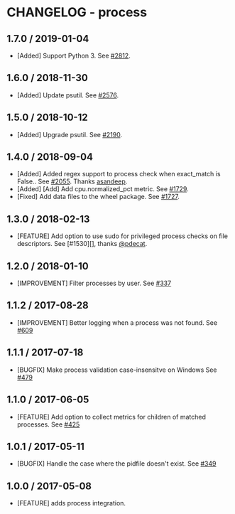 # CHANGELOG - process

## 1.7.0 / 2019-01-04

* [Added] Support Python 3. See [#2812](https://github.com/DataDog/integrations-core/pull/2812).

## 1.6.0 / 2018-11-30

* [Added] Update psutil. See [#2576](https://github.com/DataDog/integrations-core/pull/2576).

## 1.5.0 / 2018-10-12

* [Added] Upgrade psutil. See [#2190](https://github.com/DataDog/integrations-core/pull/2190).

## 1.4.0 / 2018-09-04

* [Added] Added regex support to process check when exact_match is False.. See [#2055](https://github.com/DataDog/integrations-core/pull/2055). Thanks [asandeep](https://github.com/asandeep).
* [Added] [Add] Add cpu.normalized_pct metric. See [#1729](https://github.com/DataDog/integrations-core/pull/1729).
* [Fixed] Add data files to the wheel package. See [#1727](https://github.com/DataDog/integrations-core/pull/1727).

## 1.3.0 / 2018-02-13

* [FEATURE] Add option to use sudo for privileged process checks on file descriptors. See [#1530][], thanks [@pdecat][].

## 1.2.0 / 2018-01-10

* [IMPROVEMENT] Filter processes by user. See [#337][]

## 1.1.2 / 2017-08-28

* [IMPROVEMENT] Better logging when a process was not found. See [#609][]

## 1.1.1 / 2017-07-18

* [BUGFIX] Make process validation case-insensitve on Windows See [#479][]

## 1.1.0 / 2017-06-05

* [FEATURE] Add option to collect metrics for children of matched processes. See [#425][]

## 1.0.1 / 2017-05-11

* [BUGFIX] Handle the case where the pidfile doesn't exist. See [#349][]

## 1.0.0 / 2017-05-08

* [FEATURE] adds process integration.

<!--- The following link definition list is generated by PimpMyChangelog --->
[#349]: https://github.com/DataDog/integrations-core/issues/349
[#425]: https://github.com/DataDog/integrations-core/issues/425
[#715]: https://github.com/DataDog/integrations-core/pull/1530
[#609]: https://github.com/DataDog/integrations-core/pull/609
[#479]: https://github.com/DataDog/integrations-core/pull/479
[#337]: https://github.com/DataDog/integrations-core/pull/337
[@pdecat]: https://github.com/pdecat
